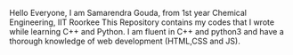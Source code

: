 Hello Everyone, I am Samarendra Gouda, from 1st year Chemical Engineering, IIT Roorkee This Repository contains my codes that I wrote while learning C++ and Python. I am fluent in C++ and python3 and have a thorough knowledge of web development (HTML,CSS and JS).
